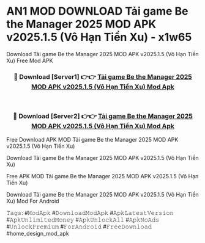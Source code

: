 # AN1 MOD DOWNLOAD Tải game Be the Manager 2025 MOD APK v2025.1.5 (Vô Hạn Tiền Xu) - x1w65
Download Tải game Be the Manager 2025 MOD APK v2025.1.5 (Vô Hạn Tiền Xu) Free Mod APK

<div align="center">
<h3>🔴 Download [Server1] 👉👉 <a href="https://apk-comot.site?title=Tải_game_Be_the_Manager_2025_MOD_APK_v2025.1.5_(Vô_Hạn_Tiền_Xu)">Tải game Be the Manager 2025 MOD APK v2025.1.5 (Vô Hạn Tiền Xu) Mod Apk</a></h3><br>

<h3>🔴 Download [Server2] 👉👉 <a href="https://apk-comot.site?title=Tải_game_Be_the_Manager_2025_MOD_APK_v2025.1.5_(Vô_Hạn_Tiền_Xu)">Tải game Be the Manager 2025 MOD APK v2025.1.5 (Vô Hạn Tiền Xu) Mod Apk</a></h3>
</div>


Free Download APK MOD Tải game Be the Manager 2025 MOD APK v2025.1.5 (Vô Hạn Tiền Xu)

Download Tải game Be the Manager 2025 MOD APK v2025.1.5 (Vô Hạn Tiền Xu) 

Free APK MOD Tải game Be the Manager 2025 MOD APK v2025.1.5 (Vô Hạn Tiền Xu) 

Download Tải game Be the Manager 2025 MOD APK v2025.1.5 (Vô Hạn Tiền Xu) Mod For Android

𝚃𝚊𝚐𝚜: #𝙼𝚘𝚍𝙰𝚙𝚔 #𝙳𝚘𝚠𝚗𝚕𝚘𝚊𝚍𝙼𝚘𝚍𝙰𝚙𝚔 #𝙰𝚙𝚔𝙻𝚊𝚝𝚎𝚜𝚝𝚅𝚎𝚛𝚜𝚒𝚘𝚗 #𝙰𝚙𝚔𝚄𝚗𝚕𝚒𝚖𝚒𝚝𝚎𝚍𝙼𝚘𝚗𝚎𝚢 #𝙰𝚙𝚔𝚄𝚗𝚕𝚘𝚌𝚔𝙰𝚕𝚕 #𝙰𝚙𝚔𝙽𝚘𝙰𝚍𝚜 #𝚄𝚗𝚕𝚘𝚌𝚔𝙿𝚛𝚎𝚖𝚒𝚞𝚖 #𝙵𝚘𝚛𝙰𝚗𝚍𝚛𝚘𝚒𝚍 #𝙵𝚛𝚎𝚎𝙳𝚘𝚠𝚗𝚕𝚘𝚊𝚍 #home_design_mod_apk
